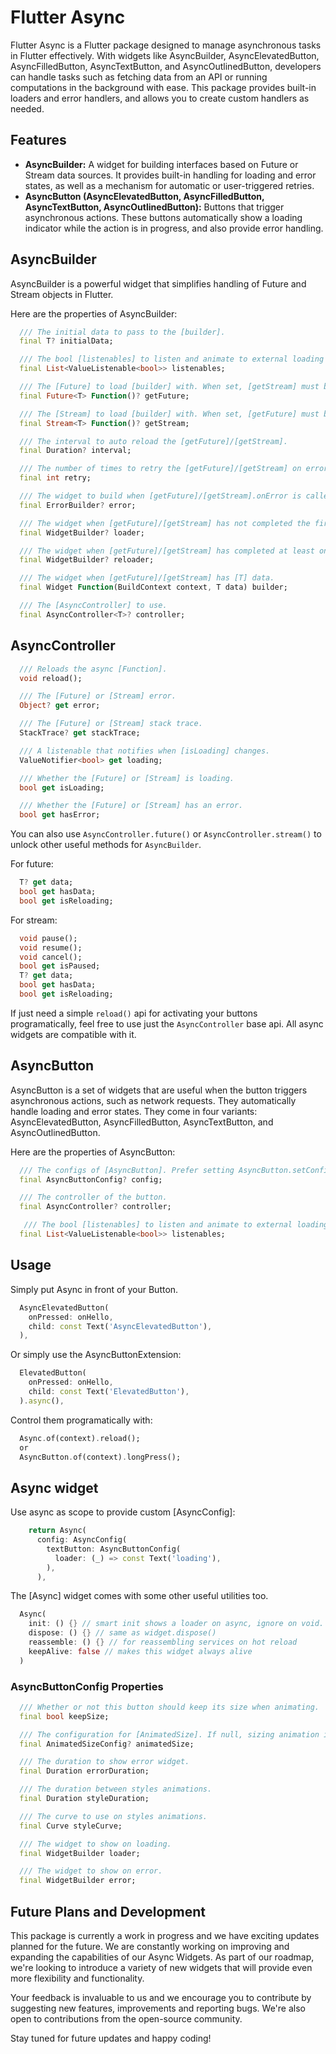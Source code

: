 # Flutter Async

Flutter Async is a Flutter package designed to manage asynchronous tasks in Flutter effectively. With widgets like AsyncBuilder, AsyncElevatedButton, AsyncFilledButton, AsyncTextButton, and AsyncOutlinedButton, developers can handle tasks such as fetching data from an API or running computations in the background with ease. This package provides built-in loaders and error handlers, and allows you to create custom handlers as needed.

## Features

- **AsyncBuilder:** A widget for building interfaces based on Future or Stream data sources. It provides built-in handling for loading and error states, as well as a mechanism for automatic or user-triggered retries.
- **AsyncButton (AsyncElevatedButton, AsyncFilledButton, AsyncTextButton, AsyncOutlinedButton):** Buttons that trigger asynchronous actions. These buttons automatically show a loading indicator while the action is in progress, and also provide error handling.

## AsyncBuilder

AsyncBuilder is a powerful widget that simplifies handling of Future and Stream objects in Flutter.

Here are the properties of AsyncBuilder:

```dart
  /// The initial data to pass to the [builder].
  final T? initialData;

  /// The bool [listenables] to listen and animate to external loading states.
  final List<ValueListenable<bool>> listenables;

  /// The [Future] to load [builder] with. When set, [getStream] must be null.
  final Future<T> Function()? getFuture;

  /// The [Stream] to load [builder] with. When set, [getFuture] must be null.
  final Stream<T> Function()? getStream;

  /// The interval to auto reload the [getFuture]/[getStream].
  final Duration? interval;

  /// The number of times to retry the [getFuture]/[getStream] on error.
  final int retry;

  /// The widget to build when [getFuture]/[getStream].onError is called.
  final ErrorBuilder? error;

  /// The widget when [getFuture]/[getStream] has not completed the first time.
  final WidgetBuilder? loader;

  /// The widget when [getFuture]/[getStream] has completed at least once.
  final WidgetBuilder? reloader;

  /// The widget when [getFuture]/[getStream] has [T] data.
  final Widget Function(BuildContext context, T data) builder;

  /// The [AsyncController] to use.
  final AsyncController<T>? controller;
```

## AsyncController

```dart
  /// Reloads the async [Function].
  void reload();

  /// The [Future] or [Stream] error.
  Object? get error;

  /// The [Future] or [Stream] stack trace.
  StackTrace? get stackTrace;

  /// A listenable that notifies when [isLoading] changes.
  ValueNotifier<bool> get loading;

  /// Whether the [Future] or [Stream] is loading.
  bool get isLoading;

  /// Whether the [Future] or [Stream] has an error.
  bool get hasError;
```

You can also use `AsyncController.future()` or `AsyncController.stream()` to unlock other
useful methods for `AsyncBuilder`.

For future:

```dart
  T? get data;
  bool get hasData;
  bool get isReloading;
```

For stream:

```dart
  void pause();
  void resume();
  void cancel();
  bool get isPaused;
  T? get data;
  bool get hasData;
  bool get isReloading;
```

If just need a simple `reload()` api for activating your buttons programatically, feel free to use just the `AsyncController` base api. All async widgets are compatible with it.

## AsyncButton

AsyncButton is a set of widgets that are useful when the button triggers asynchronous actions, such as network requests. They automatically handle loading and error states. They come in four variants: AsyncElevatedButton, AsyncFilledButton, AsyncTextButton, and AsyncOutlinedButton.

Here are the properties of AsyncButton:

```dart
  /// The configs of [AsyncButton]. Prefer setting AsyncButton.setConfig().
  final AsyncButtonConfig? config;

  /// The controller of the button.
  final AsyncController? controller;

   /// The bool [listenables] to listen and animate to external loading states.
  final List<ValueListenable<bool>> listenables;
```

## Usage

Simply put Async in front of your Button.

```dart
  AsyncElevatedButton(
    onPressed: onHello,
    child: const Text('AsyncElevatedButton'),
  ),
```

Or simply use the AsyncButtonExtension:

```dart
  ElevatedButton(
    onPressed: onHello,
    child: const Text('ElevatedButton'),
  ).async(),
```

Control them programatically with:

```dart
  Async.of(context).reload();
  or
  AsyncButton.of(context).longPress();
```

## Async widget

Use async as scope to provide custom [AsyncConfig]:

```dart
    return Async(
      config: AsyncConfig(
        textButton: AsyncButtonConfig(
          loader: (_) => const Text('loading'),
        ),
      ),
```

The [Async] widget comes with some other useful utilities too.

```dart
  Async(
    init: () {} // smart init shows a loader on async, ignore on void.
    dispose: () {} // same as widget.dispose()
    reassemble: () {} // for reassembling services on hot reload
    keepAlive: false // makes this widget always alive
  )
```

### AsyncButtonConfig Properties

```dart
  /// Whether or not this button should keep its size when animating.
  final bool keepSize;

  /// The configuration for [AnimatedSize]. If null, sizing animation is ignored.
  final AnimatedSizeConfig? animatedSize;

  /// The duration to show error widget.
  final Duration errorDuration;

  /// The duration between styles animations.
  final Duration styleDuration;

  /// The curve to use on styles animations.
  final Curve styleCurve;

  /// The widget to show on loading.
  final WidgetBuilder loader;

  /// The widget to show on error.
  final WidgetBuilder error;
```

## Future Plans and Development

This package is currently a work in progress and we have exciting updates planned for the future. We are constantly working on improving and expanding the capabilities of our Async Widgets. As part of our roadmap, we're looking to introduce a variety of new widgets that will provide even more flexibility and functionality.

Your feedback is invaluable to us and we encourage you to contribute by suggesting new features, improvements and reporting bugs. We're also open to contributions from the open-source community.

Stay tuned for future updates and happy coding!
